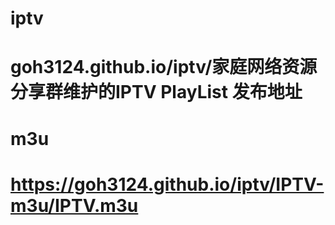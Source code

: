 # iptv
# goh3124.github.io/iptv/家庭网络资源分享群维护的IPTV PlayList 发布地址
# m3u
# https://goh3124.github.io/iptv/IPTV-m3u/IPTV.m3u
